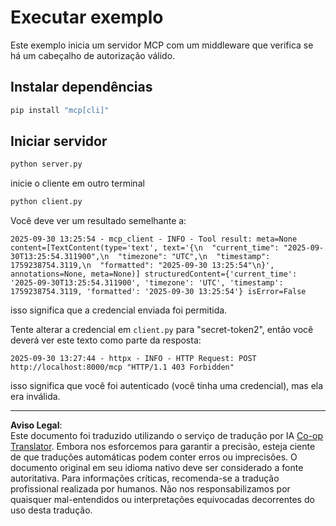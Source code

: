 <!--
CO_OP_TRANSLATOR_METADATA:
{
  "original_hash": "3f68294760a11dd3fdd175bd7f904a92",
  "translation_date": "2025-10-07T01:30:33+00:00",
  "source_file": "03-GettingStarted/11-simple-auth/code/basic/python/README.md",
  "language_code": "br"
}
-->
# Executar exemplo

Este exemplo inicia um servidor MCP com um middleware que verifica se há um cabeçalho de autorização válido.

## Instalar dependências

```bash
pip install "mcp[cli]" 
```

## Iniciar servidor

```bash
python server.py
```

inicie o cliente em outro terminal

```bash
python client.py
```

Você deve ver um resultado semelhante a:

```text
2025-09-30 13:25:54 - mcp_client - INFO - Tool result: meta=None content=[TextContent(type='text', text='{\n  "current_time": "2025-09-30T13:25:54.311900",\n  "timezone": "UTC",\n  "timestamp": 1759238754.3119,\n  "formatted": "2025-09-30 13:25:54"\n}', annotations=None, meta=None)] structuredContent={'current_time': '2025-09-30T13:25:54.311900', 'timezone': 'UTC', 'timestamp': 1759238754.3119, 'formatted': '2025-09-30 13:25:54'} isError=False
```

isso significa que a credencial enviada foi permitida.

Tente alterar a credencial em `client.py` para "secret-token2", então você deverá ver este texto como parte da resposta:

```text
2025-09-30 13:27:44 - httpx - INFO - HTTP Request: POST http://localhost:8000/mcp "HTTP/1.1 403 Forbidden"
```

isso significa que você foi autenticado (você tinha uma credencial), mas ela era inválida.

---

**Aviso Legal**:  
Este documento foi traduzido utilizando o serviço de tradução por IA [Co-op Translator](https://github.com/Azure/co-op-translator). Embora nos esforcemos para garantir a precisão, esteja ciente de que traduções automáticas podem conter erros ou imprecisões. O documento original em seu idioma nativo deve ser considerado a fonte autoritativa. Para informações críticas, recomenda-se a tradução profissional realizada por humanos. Não nos responsabilizamos por quaisquer mal-entendidos ou interpretações equivocadas decorrentes do uso desta tradução.
